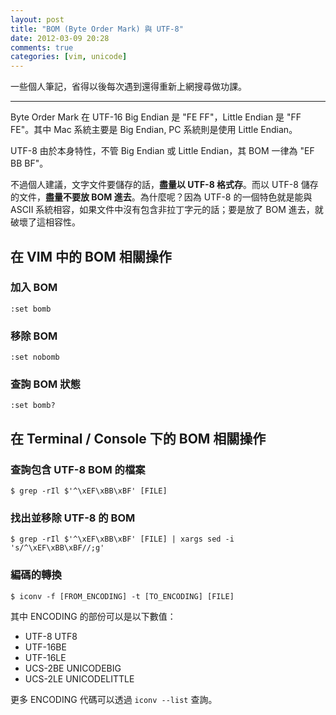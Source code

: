```yaml
---
layout: post
title: "BOM (Byte Order Mark) 與 UTF-8"
date: 2012-03-09 20:28
comments: true
categories: [vim, unicode]
---
```


一些個人筆記，省得以後每次遇到還得重新上網搜尋做功課。

* * *

Byte Order Mark 在 UTF-16 Big Endian 是 "FE FF"，Little Endian 是 "FF FE"。其中 Mac 系統主要是 Big Endian, PC 系統則是使用 Little Endian。

UTF-8 由於本身特性，不管 Big Endian 或 Little Endian，其 BOM 一律為 "EF BB BF"。

不過個人建議，文字文件要儲存的話，**盡量以 UTF-8 格式存**。而以 UTF-8 儲存的文件，**盡量不要放 BOM 進去**。為什麼呢？因為 UTF-8 的一個特色就是能與 ASCII 系統相容，如果文件中沒有包含非拉丁字元的話；要是放了 BOM 進去，就破壞了這相容性。

## 在 VIM 中的 BOM 相關操作

### 加入 BOM

	:set bomb

### 移除 BOM

	:set nobomb

### 查詢 BOM 狀態

	:set bomb?

## 在 Terminal / Console 下的 BOM 相關操作

### 查詢包含 UTF-8 BOM 的檔案

	$ grep -rIl $'^\xEF\xBB\xBF' [FILE]

### 找出並移除 UTF-8 的 BOM

	$ grep -rIl $'^\xEF\xBB\xBF' [FILE] | xargs sed -i 's/^\xEF\xBB\xBF//;g'

### 編碼的轉換

	$ iconv -f [FROM_ENCODING] -t [TO_ENCODING] [FILE]

其中 ENCODING 的部份可以是以下數值：

- UTF-8 UTF8
- UTF-16BE
- UTF-16LE
- UCS-2BE UNICODEBIG
- UCS-2LE UNICODELITTLE

更多 ENCODING 代碼可以透過 `iconv --list` 查詢。